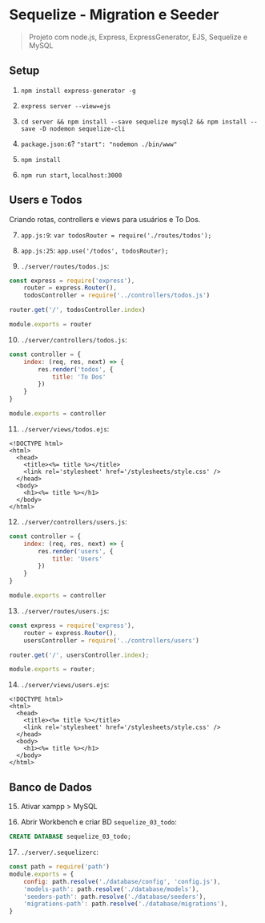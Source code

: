 # Sequelize - Migration e Seeder

> Projeto com node.js, Express, ExpressGenerator, EJS, Sequelize e MySQL

## Setup

01. `npm install express-generator -g`

02. `express server --view=ejs`

03. `cd server && npm install --save sequelize mysql2 && npm install --save -D nodemon sequelize-cli`

04. `package.json:6`? `"start": "nodemon ./bin/www"`

05. `npm install`

06. `npm run start`, `localhost:3000`

## Users e Todos

Criando rotas, controllers e views para usuários e To Dos.

07. `app.js:9`: `var todosRouter = require('./routes/todos');`

08. `app.js:25`: `app.use('/todos', todosRouter);`

09. `./server/routes/todos.js`:

```js
const express = require('express'),
    router = express.Router(),
    todosController = require('../controllers/todos.js')

router.get('/', todosController.index)

module.exports = router
```

10. `./server/controllers/todos.js`:

```js
const controller = {
    index: (req, res, next) => {
        res.render('todos', {
            title: 'To Dos'
        })
    }
}

module.exports = controller
```

11. `./server/views/todos.ejs`:

```ejs
<!DOCTYPE html>
<html>
  <head>
    <title><%= title %></title>
    <link rel='stylesheet' href='/stylesheets/style.css' />
  </head>
  <body>
    <h1><%= title %></h1>
  </body>
</html>
```

12. `./server/controllers/users.js`:

```js
const controller = {
    index: (req, res, next) => {
        res.render('users', {
            title: 'Users'
        })
    }
}

module.exports = controller
```

13. `./server/routes/users.js`:

```js
const express = require('express'),
    router = express.Router(),
    usersController = require('../controllers/users')

router.get('/', usersController.index);

module.exports = router;
```

14. `./server/views/users.ejs`:

```ejs
<!DOCTYPE html>
<html>
  <head>
    <title><%= title %></title>
    <link rel='stylesheet' href='/stylesheets/style.css' />
  </head>
  <body>
    <h1><%= title %></h1>
  </body>
</html>
```

## Banco de Dados

15. Ativar xampp > MySQL

16. Abrir Workbench e criar BD `sequelize_03_todo`:

```sql
CREATE DATABASE sequelize_03_todo;
```

17. `./server/.sequelizerc`:

```js
const path = require('path')
module.exports = {
    config: path.resolve('./database/config', 'config.js'),
    'models-path': path.resolve('./database/models'),
    'seeders-path': path.resolve('./database/seeders'),
    'migrations-path': path.resolve('./database/migrations'),
}
```